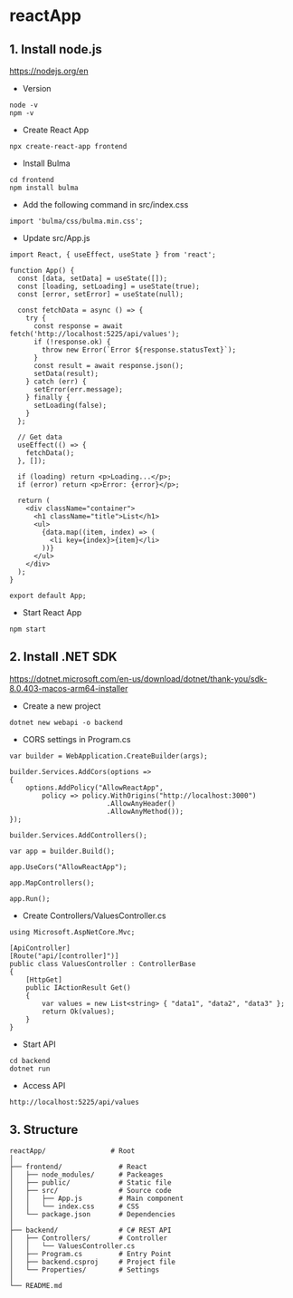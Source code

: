# reactApp

## 1. Install node.js
https://nodejs.org/en
- Version
```
node -v
npm -v
```
- Create React App
```
npx create-react-app frontend
```
- Install Bulma
```
cd frontend
npm install bulma
```
- Add the following command in src/index.css
```
import 'bulma/css/bulma.min.css';
```
- Update src/App.js
```
import React, { useEffect, useState } from 'react';

function App() {
  const [data, setData] = useState([]);
  const [loading, setLoading] = useState(true);
  const [error, setError] = useState(null);

  const fetchData = async () => {
    try {
      const response = await fetch('http://localhost:5225/api/values');
      if (!response.ok) {
        throw new Error(`Error ${response.statusText}`);
      }
      const result = await response.json();
      setData(result);
    } catch (err) {
      setError(err.message);
    } finally {
      setLoading(false);
    }
  };

  // Get data
  useEffect(() => {
    fetchData();
  }, []);

  if (loading) return <p>Loading...</p>;
  if (error) return <p>Error: {error}</p>;

  return (
    <div className="container">
      <h1 className="title">List</h1>
      <ul>
        {data.map((item, index) => (
          <li key={index}>{item}</li>
        ))}
      </ul>
    </div>
  );
}

export default App;
```
- Start React App
```
npm start
```
## 2. Install .NET SDK
https://dotnet.microsoft.com/en-us/download/dotnet/thank-you/sdk-8.0.403-macos-arm64-installer
- Create a new project
```
dotnet new webapi -o backend
```
- CORS settings in Program.cs
```
var builder = WebApplication.CreateBuilder(args);

builder.Services.AddCors(options =>
{
    options.AddPolicy("AllowReactApp",
        policy => policy.WithOrigins("http://localhost:3000")
                        .AllowAnyHeader()
                        .AllowAnyMethod());
});

builder.Services.AddControllers();

var app = builder.Build();

app.UseCors("AllowReactApp");

app.MapControllers();

app.Run();
```
- Create Controllers/ValuesController.cs
```
using Microsoft.AspNetCore.Mvc;

[ApiController]
[Route("api/[controller]")]
public class ValuesController : ControllerBase
{
    [HttpGet]
    public IActionResult Get()
    {
        var values = new List<string> { "data1", "data2", "data3" };
        return Ok(values);
    }
}
```
- Start API
```
cd backend
dotnet run
```
- Access API
```
http://localhost:5225/api/values
```

## 3. Structure
```
reactApp/                # Root
│
├── frontend/              # React
│   ├── node_modules/      # Packeages
│   ├── public/            # Static file
│   ├── src/               # Source code
│   │   ├── App.js         # Main component
│   │   └── index.css      # CSS
│   └── package.json       # Dependencies
│
├── backend/               # C# REST API
│   ├── Controllers/       # Controller
│   │   └── ValuesController.cs
│   ├── Program.cs         # Entry Point
│   ├── backend.csproj     # Project file
│   └── Properties/        # Settings
│
└── README.md              
```
